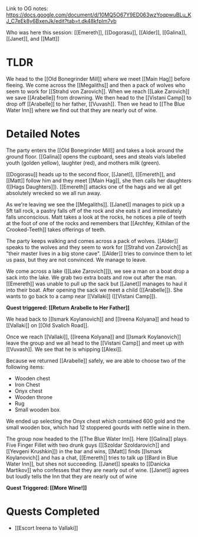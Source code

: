 Link to OG notes: https://docs.google.com/document/d/10MQ5O67Y9ED063wzYoqpwuBLu_KJ_C7eEk8y6BxenJk/edit?tab=t.dk48kfplm7vb

Who was here this session: [[Emereth]], [[Dogorasu]], [[Alder]], [[Galina]], [[Janet]], and [[Matt]]
# TLDR
We head to the [[Old Bonegrinder Mill]] where we meet [[Main Hag]] before fleeing. We come across the [[Megaliths]] and then a pack of wolves who seem to work for [[Strahd von Zarovich]]. When we reach [[Lake Zarovich]] we save [[Arabelle]] from drowning. We then head to the [[Vistani Camp]] to drop off [[Arabelle]] to her father, [[Vuvash]]. Then we head to [[The Blue Water Inn]] where we find out that they are nearly out of wine. 
# Detailed Notes
The party enters the [[Old Bonegrinder Mill]] and takes a look around the ground floor. [[Galina]] opens the cupboard, sees and steals vials labelled youth (golden yellow), laughter (red), and mothers milk (green). 

[[Dogorasu]] heads up to the second floor, [[Janet]], [[Emereth]], and [[Matt]] follow him and they meet [[Main Hag]], she then calls her daughters ([[Hags Daughters]]). [[Emereth]] attacks one of the hags and we all get absolutely wrecked so we all run away. 

As we're leaving we see the [[Megaliths]]. [[Janet]] manages to pick up a 5ft tall rock, a pastry falls off of the rock and she eats it and immediately falls unconscious. Matt takes a look at the rocks, he notices a pile of teeth at the foot of one of the rocks and remembers that [[Archfey, Kithilan of the Crooked-Teeth]] takes offerings of teeth.

The party keeps walking and comes across a pack of wolves. [[Alder]] speaks to the wolves and they seem to work for [[Strahd von Zarovich]] as "their master lives in a big stone cave". [[Alder]] tries to convince them to let us pass, but they are not convinced. We manage to leave.

We come across a lake ([[Lake Zarovich]]]), we see a man on a boat drop a sack into the lake. We grab two extra boats and row out after the man. [[Emereth]] was unable to pull up the sack but [[Janet]] manages to haul it into their boat.  After opening the sack we meet a child ([[Arabelle]]). She wants to go back to a camp near [[Vallaki]] ([[Vistani Camp]]). 

**Quest triggered: [[Return Arabelle to Her Father]]**

We head back to [[Ismark Koylanovich]] and [[Ireena Kolyana]] and head to [[Vallaki]] on [[Old Svalich Road]].

Once we reach [[Vallaki]], [[Ireena Kolyana]] and [[Ismark Koylanovich]] leave the group and we all head to the [[Vistani Camp]] and meet up with [[Vuvash]]. We see that he is whipping [[Alexi]]. 

Because we returned [[Arabelle]] safely, we are able to choose two of the following items:

* Wooden chest
* Iron Chest
* Onyx chest
* Wooden throne
* Rug 
* Small wooden box

We ended up selecting the Onyx chest which contained 600 gold and the small wooden box, which had 12 stoppered gourds with nettle wine in them. 

The group now headed to the [[The Blue Water Inn]]. Here [[Galina]] plays Five Finger Fillet with two drunk guys ([[Szoldar Szoldarovich]] and [[Yevgeni Krushkin]]) in the bar and wins, [[Matt]] finds [[Ismark Koylanovich]] and has a chat, [[Emereth]] tries to talk up [[Bard in Blue Water Inn]], but shes not succeeding. [[Janet]] speaks to [[Danicka Martikov]] who confesses that they are nearly out of wine. [[Janet]] agrees but loudly tells the Inn that they are nearly out of wine

**Quest Triggered: [[More Wine!]]**

# Quests Completed
* [[Escort Ireena to Vallaki]]